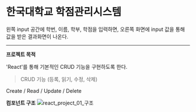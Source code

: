 # 한국대학교 학점관리시스템

왼쪽 input 공간에 학번, 이름, 학부, 학점을 입력하면, 오른쪽 화면에 input 값을 통해 값을 받은 결과화면이 나온다.
****


**프로젝트 목적**

'React'를 통해 기본적인 CRUD 기능을 구현하도록 한다.
> CRUD 기능 (등록, 읽기, 수정, 삭제)

Create / Read / Update / Delete



**컴포넌트 구조**
![react_project_01_구조](https://user-images.githubusercontent.com/56074618/76167675-c7f14080-61ab-11ea-82bd-c9d4b08f9a4e.jpg)




